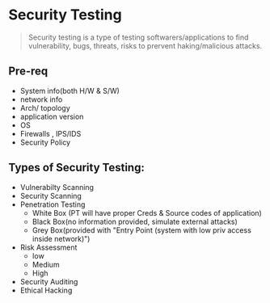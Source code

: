 # Security Testing

> Security testing is a type of testing softwarers/applications to find vulnerability, bugs, threats, risks to prervent haking/malicious attacks.

## Pre-req

* System info(both H/W & S/W)
* network info
* Arch/ topology
* application version
* OS
* Firewalls , IPS/IDS 
* Security Policy 

## Types of Security Testing:

* Vulnerabilty Scanning
* Security Scanning
* Penetration Testing
	* White Box (PT will have proper Creds & Source codes of application)
	* Black Box(no information provided, simulate external attacks)
	* Grey Box(provided with "Entry Point (system with low priv access inside network)")
* Risk Assessment
	* low
	* Medium
	* High
* Security Auditing
* Ethical Hacking

